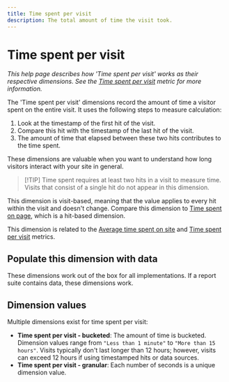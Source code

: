 ```yaml
---
title: Time spent per visit
description: The total amount of time the visit took.
---
```


# Time spent per visit

*This help page describes how 'Time spent per visit' works as their respective dimensions. See the [Time spent per visit](../metrics/time-spent-per-visit.md) metric for more information.*

The 'Time spent per visit' dimensions record the amount of time a visitor spent on the entire visit. It uses the following steps to measure calculation:

1. Look at the timestamp of the first hit of the visit.
2. Compare this hit with the timestamp of the last hit of the visit.
3. The amount of time that elapsed between these two hits contributes to the time spent.

These dimensions are valuable when you want to understand how long visitors interact with your site in general.

>[!TIP] Time spent requires at least two hits in a visit to measure time. Visits that consist of a single hit do not appear in this dimension.

This dimension is visit-based, meaning that the value applies to every hit within the visit and doesn't change. Compare this dimension to [Time spent on page](time-spent-on-page.md), which is a hit-based dimension.

This dimension is related to the [Average time spent on site](../metrics/average-time-on-site.md) and [Time spent per visit](../metrics/time-spent-per-visit.md) metrics.

## Populate this dimension with data

These dimensions work out of the box for all implementations. If a report suite contains data, these dimensions work.

## Dimension values

Multiple dimensions exist for time spent per visit:

* **Time spent per visit - bucketed**: The amount of time is bucketed. Dimension values range from `"Less than 1 minute"` to `"More than 15 hours"`. Visits typically don't last longer than 12 hours; however, visits can exceed 12 hours if using timestamped hits or data sources.
* **Time spent per visit - granular**: Each number of seconds is a unique dimension value.